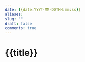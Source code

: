 ```yaml
---
date: {{date:YYYY-MM-DDTHH:mm:ss}}
aliases:
slug: ""
draft: false
comments: true
---
```


# {{title}}



<!-- more -->

